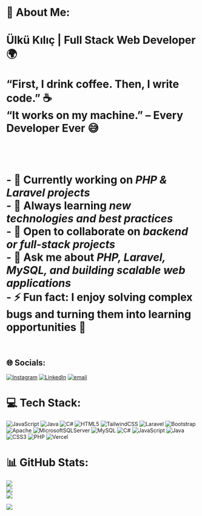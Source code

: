 # 💫 About Me:
# Ülkü Kılıç | Full Stack Web Developer 🌍<br><br>“First, I drink coffee. Then, I write code.” ☕  <br>“It works on my machine.” – Every Developer Ever 😅  <br><br>  <br><br>- 🔭 Currently working on *PHP & Laravel projects*  <br>- 🌱 Always learning *new technologies and best practices*  <br>- 🤝 Open to collaborate on *backend or full-stack projects*  <br>- 💬 Ask me about *PHP, Laravel, MySQL, and building scalable web applications*  <br>- ⚡ Fun fact: I enjoy solving complex bugs and turning them into learning opportunities 🚀<br><br>


## 🌐 Socials:
[![Instagram](https://img.shields.io/badge/Instagram-%23E4405F.svg?logo=Instagram&logoColor=white)](https://instagram.com/https://www.instagram.com/ellifulku/) [![LinkedIn](https://img.shields.io/badge/LinkedIn-%230077B5.svg?logo=linkedin&logoColor=white)](https://linkedin.com/in/https://www.linkedin.com/in/ülkü-kilic-/) [![email](https://img.shields.io/badge/Email-D14836?logo=gmail&logoColor=white)](mailto:ulkuklc0@gmail.com) 

# 💻 Tech Stack:
![JavaScript](https://img.shields.io/badge/javascript-%23323330.svg?style=for-the-badge&logo=javascript&logoColor=%23F7DF1E) ![Java](https://img.shields.io/badge/java-%23ED8B00.svg?style=for-the-badge&logo=openjdk&logoColor=white) ![C#](https://img.shields.io/badge/c%23-%23239120.svg?style=for-the-badge&logo=csharp&logoColor=white) ![HTML5](https://img.shields.io/badge/html5-%23E34F26.svg?style=for-the-badge&logo=html5&logoColor=white) ![TailwindCSS](https://img.shields.io/badge/tailwindcss-%2338B2AC.svg?style=for-the-badge&logo=tailwind-css&logoColor=white) ![Laravel](https://img.shields.io/badge/laravel-%23FF2D20.svg?style=for-the-badge&logo=laravel&logoColor=white) ![Bootstrap](https://img.shields.io/badge/bootstrap-%238511FA.svg?style=for-the-badge&logo=bootstrap&logoColor=white) ![Apache](https://img.shields.io/badge/apache-%23D42029.svg?style=for-the-badge&logo=apache&logoColor=white) ![MicrosoftSQLServer](https://img.shields.io/badge/Microsoft%20SQL%20Server-CC2927?style=for-the-badge&logo=microsoft%20sql%20server&logoColor=white) ![MySQL](https://img.shields.io/badge/mysql-4479A1.svg?style=for-the-badge&logo=mysql&logoColor=white) ![C#](https://img.shields.io/badge/c%23-%23239120.svg?style=for-the-badge&logo=csharp&logoColor=white) ![JavaScript](https://img.shields.io/badge/javascript-%23323330.svg?style=for-the-badge&logo=javascript&logoColor=%23F7DF1E) ![Java](https://img.shields.io/badge/java-%23ED8B00.svg?style=for-the-badge&logo=openjdk&logoColor=white) ![CSS3](https://img.shields.io/badge/css3-%231572B6.svg?style=for-the-badge&logo=css3&logoColor=white) ![PHP](https://img.shields.io/badge/php-%23777BB4.svg?style=for-the-badge&logo=php&logoColor=white) ![Vercel](https://img.shields.io/badge/vercel-%23000000.svg?style=for-the-badge&logo=vercel&logoColor=white)
# 📊 GitHub Stats:
![](https://github-readme-stats.vercel.app/api?username=ulkukilic&theme=shadow_blue&hide_border=false&include_all_commits=false&count_private=false)<br/>
![](https://nirzak-streak-stats.vercel.app/?user=ulkukilic&theme=shadow_blue&hide_border=false)<br/>
![](https://github-readme-stats.vercel.app/api/top-langs/?username=ulkukilic&theme=shadow_blue&hide_border=false&include_all_commits=false&count_private=false&layout=compact)

[![](https://visitcount.itsvg.in/api?id=ulkukilic&icon=5&color=1)](https://visitcount.itsvg.in)

<!-- Proudly created with GPRM ( https://gprm.itsvg.in ) -->
